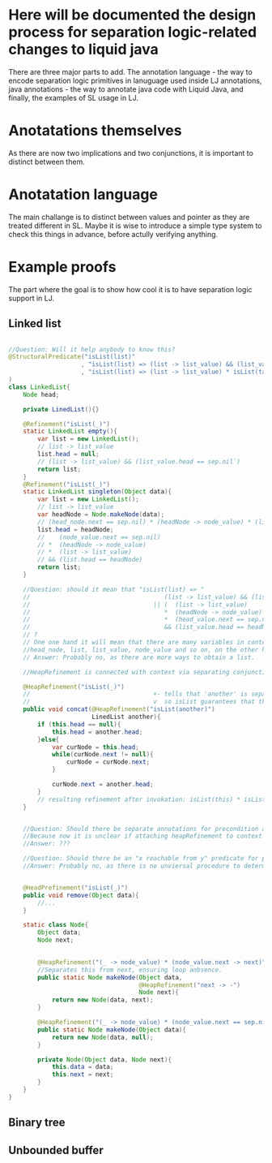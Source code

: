 # Here will be documented the design process for separation logic-related changes to liquid java

There are three major parts to add. The annotation language - the way to encode separation logic primitives in lanuguage used inside LJ annotations, java annotations - the way to annotate java code with Liquid Java, and finally, the examples of SL usage in LJ.

# Anotatations themselves

As there are now two implications and two conjunctions, it is important to distinct between them. 

# Anotatation language

The main challange is to distinct between values and pointer as they are treated different in SL. Maybe it is wise to introduce a simple type system to check this things in advance, before actully verifying anything.

# Example proofs

The part where the goal is to show how cool it is to have separation logic support in LJ. 

## Linked list

```java

//Question: Will it help anybody to know this?
@StructuralPredicate("isList(list)"
                    , "isList(list) => (list -> list_value) && (list_value.head == sep.nil)"
                    , "isList(list) => (list -> list_value) * isList(tail) && (list_value.head == tail)"
)
class LinkedList{
    Node head;

    private LinedList(){}

    @Refinement("isList(_)")
    static LinkedList empty(){
        var list = new LinkedList();
        // list -> list_value
        list.head = null;
        // (list -> list_value) && (list_value.head == sep.nil`)
        return list;
    }
    @Refinement("isList(_)")
    static LinkedList singleton(Object data){
        var list = new LinkedList();
        // list -> list_value
        var headNode = Node.makeNode(data);
        // (head_node.next == sep.nil) * (headNode -> node_value) * (list -> list_value) 
        list.head = headNode;
        //    (node_value.next == sep.nil) 
        // *  (headNode -> node_value) 
        // *  (list -> list_value) 
        // && (list.head == headNode)
        return list;
    }

    //Question: should it mean that "isList(list) => "
    //                                     (list -> list_value) && (list_value.head == sep.nil)
    //                                  || (  (list -> list_value) 
    //                                     *  (headNode -> node_value) 
    //                                     *  (head_value.next == sep.nil) 
    //                                     && (list_value.head == headNode))
    // ?
    // One one hand it will mean that there are many variables in context corresponding to 
    //head_node, list, list_value, node_value and so on, on the other hand then it does not make sense to introduce isList at all.
    // Answer: Probably no, as there are more ways to obtain a list.

    //HeapRefinement is connected with context via separating conjunction instead of usual conjunction

    @HeapRefinement("isList(_)")
    //                                  +- tells that 'another' is separate from 'this'.
    //                                  v  so isList guarantees that there are no loops
    public void concat(@HeapRefinement("isList(another)") 
                       LinedList another){
        if (this.head == null){
            this.head = another.head;
        }else{
            var curNode = this.head;
            while(curNode.next != null){
                curNode = curNode.next;
            }

            curNode.next = another.head;
        }
        // resulting refinement after invokation: isList(this) * isList(another)
    }


    //Question: Should there be separate annotations for precondition and postcondition for heap? 
    //Because now it is unclear if attaching heapRefinement to context via separating conjunction and Refinement with usual conjunction is OK.
    //Answer: ???

    //Question: Should there be an "x reachable from y" predicate for pointers?
    //Answer: Probably no, as there is no unviersal procedure to determine that without running the program


    @HeadPrefinement("isList(_)")
    public void remove(Object data){
        //...
    }

    static class Node{
        Object data;
        Node next;

        
        @HeapRefinement("(_ -> node_value) * (node_value.next -> next)")
        //Separates this from next, ensuring loop anbsence.
        public static Node makeNode(Object data,              
                                    @HeapRefinement("next -> -")
                                    Node next){
            return new Node(data, next);
        }

        @HeapRefinement("(_ -> node_value) * (node_value.next == sep.nil)")
        public static Node makeNode(Object data){
            return new Node(data, null);
        }

        private Node(Object data, Node next){
            this.data = data;
            this.next = next;
        }
    }
}

```

## Binary tree

## Unbounded buffer